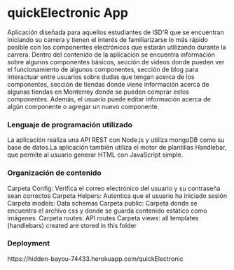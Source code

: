 <h1>quickElectronic App</h1>

<p>Aplicación diseñada para aquellos estudiantes de ISD'R que se encuentran iniciando su carrera y tienen el interés de familiarizarse lo más rápido posible con los componentes electrónicos que estarán utilizando durante la carrera. Dentro del contenido de la aplicación se encuentra información sobre algunos componentes básicos, sección de videos donde pueden ver el funcionamiento de algunos componentes, sección de blog para interactuar entre usuarios sobre dudas que tengan acerca de los componentes, sección de tiendas donde viene información acerca de algunas tiendas en Monterrey donde se pueden comprar estos componentes. Además, el usuario puede editar información acerca de algún componente o agregar un nuevo componente.</p>

<h3>Lenguaje de programación utilizado</h3>

<p>La aplicación realiza una API REST con Node.js y utiliza mongoDB como su base de datos.La aplicación también utiliza el motor de plantillas Handlebar, que permite al usuario generar HTML con JavaScript simple.</p>


<h3>Organización de contenido</h3>
Carpeta Config: Verifica el correo electrónico del usuario y su contraseña sean correctos
Carpeta Helpers: Autentica que el usuario ha iniciado sesión
Carpeta models: Data schemas
Carpeta public: Carpeta donde se encuentra el archivo css y donde se guarda contenido estático como imágenes.
Carpeta routes: API routes
Carpeta views: all templates (handlebars) created are stored in this folder

<h3>Deployment</h3>
https://hidden-bayou-74433.herokuapp.com/quickElectronic